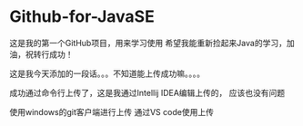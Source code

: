 ﻿# Github-for-JavaSE
这是我的第一个GitHub项目，用来学习使用
希望我能重新捡起来Java的学习，加油，祝转行成功！

这是我今天添加的一段话。。。不知道能上传成功嘛。。。。

成功通过命令行上传了，这是我通过Intellij IDEA编辑上传的，
应该也没有问题

使用windows的git客户端进行上传
通过VS code使用上传